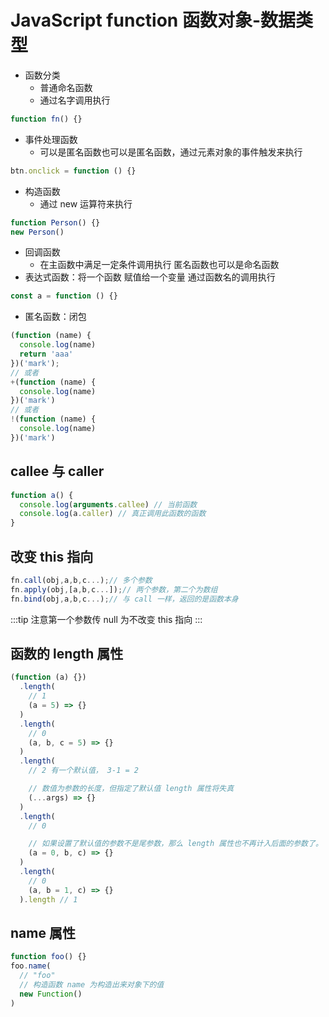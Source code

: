 # JavaScript function 函数对象-数据类型

- 函数分类
  - 普通命名函数
  - 通过名字调用执行

```js
function fn() {}
```

- 事件处理函数
  - 可以是匿名函数也可以是匿名函数，通过元素对象的事件触发来执行

```js
btn.onclick = function () {}
```

- 构造函数
  - 通过 new 运算符来执行

```js
function Person() {}
new Person()
```

- 回调函数
  - 在主函数中满足一定条件调用执行 匿名函数也可以是命名函数
- 表达式函数：将一个函数 赋值给一个变量 通过函数名的调用执行

```js
const a = function () {}
```

- 匿名函数：闭包

```js
(function (name) {
  console.log(name)
  return 'aaa'
})('mark');
// 或者
+(function (name) {
  console.log(name)
})('mark')
// 或者
!(function (name) {
  console.log(name)
})('mark')
```

## callee 与 caller

```js
function a() {
  console.log(arguments.callee) // 当前函数
  console.log(a.caller) // 真正调用此函数的函数
}
```

## 改变 this 指向

```js
fn.call(obj,a,b,c...);// 多个参数
fn.apply(obj,[a,b,c...]);// 两个参数，第二个为数组
fn.bind(obj,a,b,c...);// 与 call 一样，返回的是函数本身
```

:::tip 注意第一个参数传 null 为不改变 this 指向 :::

## 函数的 length 属性

```js
(function (a) {})
  .length(
    // 1
    (a = 5) => {}
  )
  .length(
    // 0
    (a, b, c = 5) => {}
  )
  .length(
    // 2 有一个默认值， 3-1 = 2

    // 数值为参数的长度，但指定了默认值 length 属性将失真
    (...args) => {}
  )
  .length(
    // 0

    // 如果设置了默认值的参数不是尾参数，那么 length 属性也不再计入后面的参数了。
    (a = 0, b, c) => {}
  )
  .length(
    // 0
    (a, b = 1, c) => {}
  ).length // 1
```

## name 属性

```js
function foo() {}
foo.name(
  // "foo"
  // 构造函数 name 为构造出来对象下的值
  new Function()
)
```
